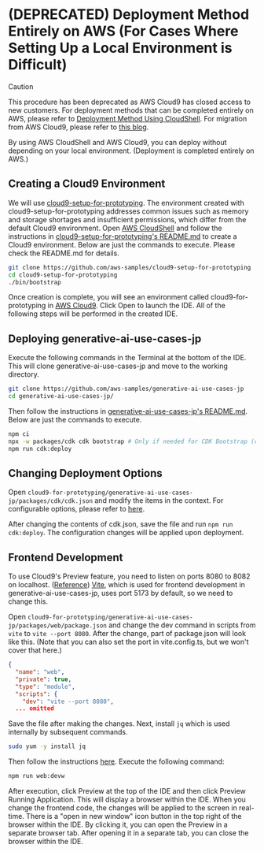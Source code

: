 # (DEPRECATED) Deployment Method Entirely on AWS (For Cases Where Setting Up a Local Environment is Difficult)

> [!Caution]
> This procedure has been deprecated as AWS Cloud9 has closed access to new customers.
> For deployment methods that can be completed entirely on AWS, please refer to [Deployment Method Using CloudShell](./DEPLOY_ON_CLOUDSHELL.md).
> For migration from AWS Cloud9, please refer to [this blog](https://aws.amazon.com/jp/blogs/news/how-to-migrate-from-aws-cloud9-to-aws-ide-toolkits-or-aws-cloudshell/).

By using AWS CloudShell and AWS Cloud9, you can deploy without depending on your local environment. (Deployment is completed entirely on AWS.)

## Creating a Cloud9 Environment

We will use [cloud9-setup-for-prototyping](https://github.com/aws-samples/cloud9-setup-for-prototyping). The environment created with cloud9-setup-for-prototyping addresses common issues such as memory and storage shortages and insufficient permissions, which differ from the default Cloud9 environment. Open [AWS CloudShell](https://console.aws.amazon.com/cloudshell/home) and follow the instructions in [cloud9-setup-for-prototyping's README.md](https://github.com/aws-samples/cloud9-setup-for-prototyping) to create a Cloud9 environment. Below are just the commands to execute. Please check the README.md for details.

```bash
git clone https://github.com/aws-samples/cloud9-setup-for-prototyping
cd cloud9-setup-for-prototyping
./bin/bootstrap
```

Once creation is complete, you will see an environment called cloud9-for-prototyping in [AWS Cloud9](https://console.aws.amazon.com/cloud9control/home). Click Open to launch the IDE.
All of the following steps will be performed in the created IDE.

## Deploying generative-ai-use-cases-jp

Execute the following commands in the Terminal at the bottom of the IDE. This will clone generative-ai-use-cases-jp and move to the working directory.

```bash
git clone https://github.com/aws-samples/generative-ai-use-cases-jp
cd generative-ai-use-cases-jp/
```

Then follow the instructions in [generative-ai-use-cases-jp's README.md](/README.md#デプロイ). Below are just the commands to execute.

```bash
npm ci
npx -w packages/cdk cdk bootstrap # Only if needed for CDK Bootstrap (can be executed multiple times without issues)
npm run cdk:deploy
```

## Changing Deployment Options

Open `cloud9-for-prototyping/generative-ai-use-cases-jp/packages/cdk/cdk.json` and modify the items in the context. For configurable options, please refer to [here](./DEPLOY_OPTION.md).

After changing the contents of cdk.json, save the file and run `npm run cdk:deploy`. The configuration changes will be applied upon deployment.

## Frontend Development

To use Cloud9's Preview feature, you need to listen on ports 8080 to 8082 on localhost. ([Reference](https://docs.aws.amazon.com/ja_jp/cloud9/latest/user-guide/app-preview.html)) [Vite](https://ja.vitejs.dev/), which is used for frontend development in generative-ai-use-cases-jp, uses port 5173 by default, so we need to change this.

Open `cloud9-for-prototyping/generative-ai-use-cases-jp/packages/web/package.json` and change the dev command in scripts from `vite` to `vite --port 8080`. After the change, part of package.json will look like this. (Note that you can also set the port in vite.config.ts, but we won't cover that here.)

```json
{
  "name": "web",
  "private": true,
  "type": "module",
  "scripts": {
    "dev": "vite --port 8080",
  ... omitted
```

Save the file after making the changes. Next, install `jq` which is used internally by subsequent commands.

```bash
sudo yum -y install jq
```

Then follow the instructions [here](./DEVELOPMENT.md). Execute the following command:

```bash
npm run web:devw
```

After execution, click Preview at the top of the IDE and then click Preview Running Application. This will display a browser within the IDE. When you change the frontend code, the changes will be applied to the screen in real-time. There is a "open in new window" icon button in the top right of the browser within the IDE. By clicking it, you can open the Preview in a separate browser tab. After opening it in a separate tab, you can close the browser within the IDE.